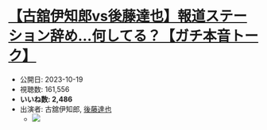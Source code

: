 # [【古舘伊知郎vs後藤達也】報道ステーション辞め…何してる？【ガチ本音トーク】](https://www.youtube.com/watch?v=tGA8XEEkh1o)
-   公開日: 2023-10-19
-   視聴数: 161,556
-   **いいね数: 2,486**
-   出演者: 古舘伊知郎, [後藤達也](/rehacq_fan/people/後藤達也 "wikilink")
    - [![](https://img.youtube.com/vi/tGA8XEEkh1o/hqdefault.jpg)](https://www.youtube.com/watch?v=tGA8XEEkh1o)
